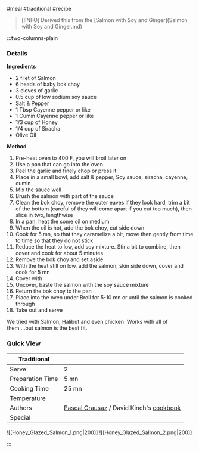 #meal #traditional #recipe

> [!INFO]
> Derived this from the [Salmon with Soy and Ginger](Salmon with Soy and Ginger.md)

:::two-columns-plain

### Details
**Ingredients**

- 2 filet of Salmon
- 6 heads of baby bok choy
- 3 cloves of garlic
- 0.5 cup of low sodium soy sauce
- Salt & Pepper
- 1 Tbsp Cayenne pepper or like
- 1 Cumin Cayenne pepper or like
- 1/3 cup of Honey
- 1/4 cup of Siracha
- Olive Oil


**Method**

1. Pre-heat oven to 400 F, you will broil later on
2. Use a pan that can go into the oven
3. Peel the garlic and finely chop or press it
4. Place in a small bowl, add salt & pepper, Soy sauce, siracha, cayenne, cumin
5. Mix the sauce well
6. Brush the salmon with part of the sauce
7. Clean the bok choy, remove the outer eaves if they look hard, trim a bit of the bottom (careful of they will come apart if you cut too much), then slice in two, lengthwise
8. In a pan, heat the some oil on medium
9. When the oil is hot, add the bok choy, cut side down
10. Cook for 5 mn, so that they caramelize a bit, move then gently from time to time so that they do not stick
11. Reduce the heat to low, add soy mixture. Stir a bit to combine, then cover and cook for about 5 minutes
12. Remove the bok choy and set aside
13. With the heat still on low, add the salmon, skin side down, cover and cook for 5 mn
14. Cover with 
15. Uncover, baste the salmon with the soy sauce mixture
16. Return the bok choy to the pan
17. Place into the oven under Broil for 5-10 mn or until the salmon is cooked through
18. Take out and serve

  

We tried with Salmon, Halibut and even chicken. Works with all of them....but salmon is the best fit.


  




### Quick View
| Traditional      |                                                |
| ---------------- | ---------------------------------------------- |
| Serve            | 2                                              |
| Preparation Time | 5 mn                                           |
| Cooking Time     | 25 mn                                          |
| Temperature      |                                                |
| Authors          | [Pascal Crausaz](mailto:pascal@askpascal.com) / David Kinch's [cookbook](https://www.manresarestaurant.com/cookbooks/) |
| Special          |                                                |

![[Honey_Glazed_Salmon_1.png|200]]
![[Honey_Glazed_Salmon_2.png|200]]

:::

